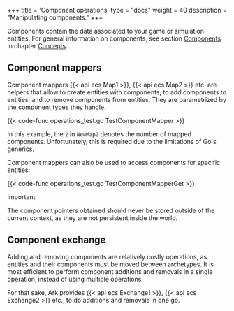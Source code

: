 +++
title = 'Component operations'
type = "docs"
weight = 40
description = "Manipulating components."
+++

Components contain the data associated to your game or simulation entities.
For general information on components, see section [Components](../concepts#components) in chapter [Concepts](../concepts).

## Component mappers

Component mappers {{< api ecs Map1 >}}, {{< api ecs Map2 >}} etc.
are helpers that allow to create entities with components,
to add components to entities, and to remove components from entities.
They are parametrized by the component types they handle.

{{< code-func operations_test.go TestComponentMapper >}}

In this example, the `2` in `NewMap2` denotes the number of mapped components.
Unfortunately, this is required due to the limitations of Go's generics. 

Component mappers can also be used to access components for specific entities:

{{< code-func operations_test.go TestComponentMapperGet >}}

> [!IMPORTANT]
> The component pointers obtained should never be stored
> outside of the current context, as they are not persistent inside the world.

## Component exchange

Adding and removing components are relatively costly operations,
as entities and their components must be moved between archetypes.
It is most efficient to perform component additions and removals in a single operation,
instead of using multiple operations.

For that sake, Ark provides {{< api ecs Exchange1 >}}, {{< api ecs Exchange2 >}} etc.,
to do additions and removals in one go.
